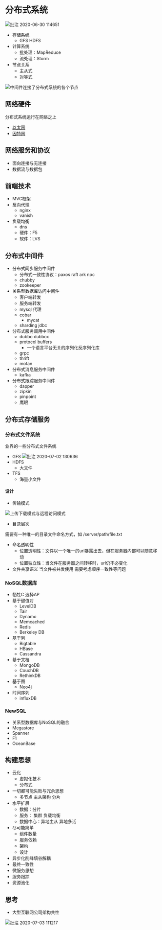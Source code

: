 # 分布式系统

![批注 2020-06-30 114651](/assets/批注%202020-06-30%20114651.png)

- 存储系统
  - GFS HDFS
- 计算系统
  - 批处理：MapReduce
  - 流处理：Storm
- 节点关系
  - 主从式
  - 对等式

![中间件连接了分布式系统的各个节点](/assets/屏幕截图%202022-03-30%20142751.png)

## 网络硬件

分布式系统运行在网络之上

- [以太网](/计算机网络/链路层.md#以太网)
- [因特网](/计算机网络/计算机网络与因特网.md#因特网)

## 网络服务和协议

- 面向连接与无连接
- 数据流与数据包

## 前端技术

- MVC框架
- 反向代理
  - nginx
  - vanish
- 负载均衡
  - dns
  - 硬件：F5
  - 软件：LVS

## 分布式中间件

- 分布式同步服务中间件
  - 分布式一致性协议：paxos raft ark npc
  - chubby
  - zookeeper
- 关系型数据库访问中间件
  - 客户端转发
  - 服务端转发
  - mysql 代理
  - cobar
    - mycat
  - sharding jdbc
- 分布式服务调用中间件
  - dubbo dubbox
  - protocol buffers
    - 一个语言平台无关的序列化反序列化库
  - grpc
  - thrift
  - motan
- 分布式消息服务中间件
  - kafka
- 分布式跟踪服务中间件
  - dapper
  - zipkin
  - pinpoint
  - 鹰眼

## 分布式存储服务

### 分布式文件系统

业界的一些分布式文件系统

- GFS
  ![批注 2020-07-02 130636](/assets/批注%202020-07-02%20130636.png)
- HDFS
  - 大文件
- TFS
  - 海量小文件

#### 设计

- 传输模式

![上传下载模式与远程访问模式](/assets/屏幕截图%202022-03-30%20145134.png)

- 目录层次

需要有一种唯一的目录文件命名方式，如 /server/path/file.txt

- 命名透明性
  - 位置透明性：文件以一个唯一的url暴露出去，但在服务器内部可以随意移动
  - 位置独立性：当文件在服务器之间转移时，url仍不必变化
- 文件共享语义 当文件被并发使用 需要考虑顺序一致性等问题

### NoSQL数据库

  - 牺牲C 选择AP
  - 基于键值对
    - LevelDB
    - Tair
    - Dynamo
    - Memcached
    - Redis
    - Berkeley DB
  - 基于列
    - Bigtable
    - HBase
    - Cassandra
  - 基于文档
    - MongoDB
    - CouchDB
    - RethinkDB
  - 基于图
    - Neo4j
  - 时间序列
    - influxDB

### NewSQL
  - 关系型数据库与NoSQL的融合
  - Megastore
  - Spanner
  - F1
  - OceanBase


## 构建思想

- 云化
  - 虚拟化技术
  - 分布式
- 一切都可能失败与冗余思想
  - 多节点 主从架构 分片
- 水平扩展
  - 数据：分片
  - 服务： 集群 负载均衡
  - 数据中心：异地主从 异地多活
- 尽可能简单
  - 组件数量
  - 服务依赖
  - 架构
  - 设计
- 异步化削峰填谷解耦
- 最终一致性
- 微服务思想
- 服务跟踪
- 资源池化

## 思考

- 大型互联网公司架构共性

![批注 2020-07-03 111217](/assets/批注%202020-07-03%20111217.png)